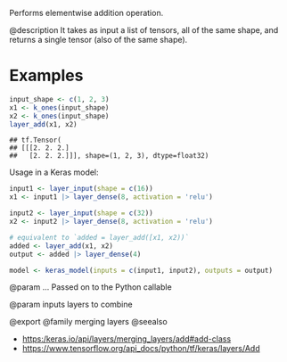 Performs elementwise addition operation.

@description
It takes as input a list of tensors, all of the same shape,
and returns a single tensor (also of the same shape).

# Examples

```r
input_shape <- c(1, 2, 3)
x1 <- k_ones(input_shape)
x2 <- k_ones(input_shape)
layer_add(x1, x2)
```

```
## tf.Tensor(
## [[[2. 2. 2.]
##   [2. 2. 2.]]], shape=(1, 2, 3), dtype=float32)
```

Usage in a Keras model:


```r
input1 <- layer_input(shape = c(16))
x1 <- input1 |> layer_dense(8, activation = 'relu')

input2 <- layer_input(shape = c(32))
x2 <- input2 |> layer_dense(8, activation = 'relu')

# equivalent to `added = layer_add([x1, x2))`
added <- layer_add(x1, x2)
output <- added |> layer_dense(4)

model <- keras_model(inputs = c(input1, input2), outputs = output)
```

@param ...
Passed on to the Python callable

@param inputs
layers to combine

@export
@family merging layers
@seealso
+ <https:/keras.io/api/layers/merging_layers/add#add-class>
+ <https://www.tensorflow.org/api_docs/python/tf/keras/layers/Add>

